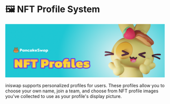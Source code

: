 # 🖼 NFT Profile System

![](../../.gitbook/assets/docs-masthead%20%281%29.png)

iniswap supports personalized profiles for users. These profiles allow you to choose your own name, join a team, and choose from NFT profile images you've collected to use as your profile's display picture.

